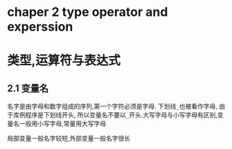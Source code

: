 # chaper 2 type operator and experssion
# 类型,运算符与表达式
## 2.1 变量名
名字是由字母和数字组成的序列,第一个字符必须是字母. 下划线`_`也被看作字母, 由于库例程序是下划线开头, 所以变量名不要以`_`开头.大写字母与小写字母有区别,变量名一般用小写字母,常量用大写字母

局部变量一般名字较短,外部变量一般名字很长
